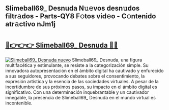 ## Slimeball69_ Desnuda N𝚞𝚎vos desn𝚞dos filtr𝚊dos - Parts-QY8 F𝚘tos vid𝚎o - C𝚘ntenido atr𝚊ctivo nJm1j

# <h2><a href="http://mb18ndl.tromn.icu/?c=Slimeball69_+Desnuda">🔗👉👉👉 Slimeball69_ Desnuda 🔗🔗</a></h2>

[![Slimeball69_ Desnuda nuevo](https://i.imgur.com/pEAQMta.gif)](http://mb18ndl.tromn.icu/?c=Slimeball69_+Desnuda)
Slimeball69_ Desnuda, una figura multifacética y estimulante, se resiste a la categorización simple. Su innovadora autopresentación en el ámbito digital ha cautivado y enfurecido a sus seguidores, provocando debates sobre el consentimiento, la expresión artística y la esencia de las sociedades virtuales. A pesar de la incertidumbre de sus próximos pasos, su impacto en el ámbito digital es significativo. Con una determinación inquebrantable y un cautivador innegable, la presencia de Slimeball69_ Desnuda en el mundo virtual es incontenible.
